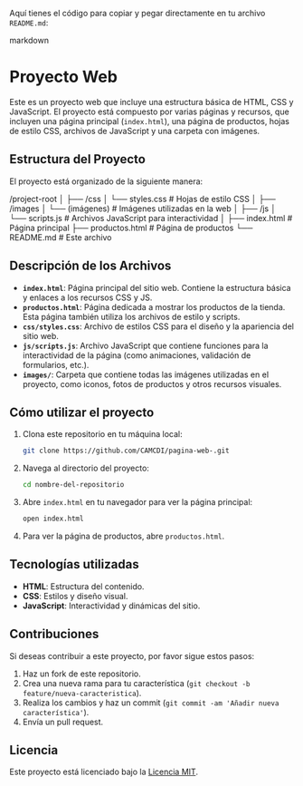Aquí tienes el código para copiar y pegar directamente en tu archivo `README.md`:

markdown
# Proyecto Web

Este es un proyecto web que incluye una estructura básica de HTML, CSS y JavaScript. El proyecto está compuesto por varias páginas y recursos, que incluyen una página principal (`index.html`), una página de productos, hojas de estilo CSS, archivos de JavaScript y una carpeta con imágenes.

## Estructura del Proyecto

El proyecto está organizado de la siguiente manera:

/project-root
│
├── /css
│   └── styles.css        # Hojas de estilo CSS
│
├── /images
│   └── (imágenes)        # Imágenes utilizadas en la web
│
├── /js
│   └── scripts.js        # Archivos JavaScript para interactividad
│
├── index.html            # Página principal
├── productos.html        # Página de productos
└── README.md             # Este archivo

## Descripción de los Archivos

- **`index.html`**: Página principal del sitio web. Contiene la estructura básica y enlaces a los recursos CSS y JS.
- **`productos.html`**: Página dedicada a mostrar los productos de la tienda. Esta página también utiliza los archivos de estilo y scripts.
- **`css/styles.css`**: Archivo de estilos CSS para el diseño y la apariencia del sitio web.
- **`js/scripts.js`**: Archivo JavaScript que contiene funciones para la interactividad de la página (como animaciones, validación de formularios, etc.).
- **`images/`**: Carpeta que contiene todas las imágenes utilizadas en el proyecto, como iconos, fotos de productos y otros recursos visuales.

## Cómo utilizar el proyecto

1. Clona este repositorio en tu máquina local:
   ```bash
   git clone https://github.com/CAMCDI/pagina-web-.git
   ```
   
2. Navega al directorio del proyecto:
   ```bash
   cd nombre-del-repositorio
   ```

3. Abre `index.html` en tu navegador para ver la página principal:
   ```bash
   open index.html
   ```

4. Para ver la página de productos, abre `productos.html`.

## Tecnologías utilizadas

- **HTML**: Estructura del contenido.
- **CSS**: Estilos y diseño visual.
- **JavaScript**: Interactividad y dinámicas del sitio.

## Contribuciones

Si deseas contribuir a este proyecto, por favor sigue estos pasos:

1. Haz un fork de este repositorio.
2. Crea una nueva rama para tu característica (`git checkout -b feature/nueva-caracteristica`).
3. Realiza los cambios y haz un commit (`git commit -am 'Añadir nueva característica'`).
4. Envía un pull request.

## Licencia

Este proyecto está licenciado bajo la [Licencia MIT](https://opensource.org/licenses/MIT).
